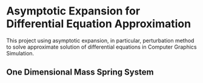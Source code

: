 # Asymptotic Expansion for Differential Equation Approximation

This project using asymptotic expansion, in particular, perturbation method to solve approximate solution of differential equations in Computer Graphics Simulation.

## One Dimensional Mass Spring System
